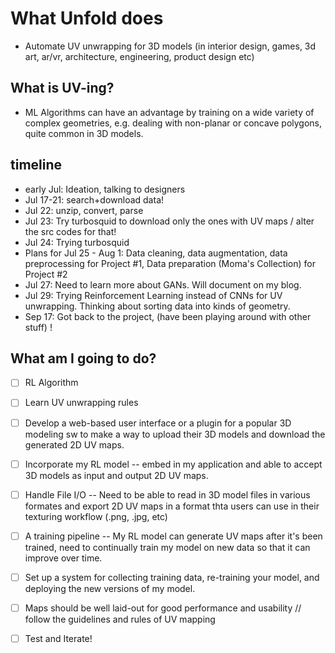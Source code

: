 # What Unfold does
- Automate UV unwrapping for 3D models (in interior design, games, 3d art, ar/vr, architecture, engineering, product design etc)


## What is UV-ing?
- ML Algorithms can have an advantage by training on a wide variety of complex geometries, e.g. dealing with non-planar or concave polygons, quite common in 3D models. 

## timeline
- early Jul: Ideation, talking to designers 
- Jul 17-21: search+download data!
- Jul 22: unzip, convert, parse
- Jul 23: Try turbosquid to download only the ones with UV maps / alter the src codes for that!
- Jul 24: Trying turbosquid 
- Plans for Jul 25 - Aug 1: Data cleaning, data augmentation, data preprocessing for Project #1, Data preparation (Moma's Collection) for Project #2
- Jul 27: Need to learn more about GANs. Will document on my blog. 
- Jul 29: Trying Reinforcement Learning instead of CNNs for UV unwrapping. Thinking about sorting data into kinds of geometry.
- Sep 17: Got back to the project, (have been playing around with other stuff) !

## What am I going to do?
- [ ] RL Algorithm 
- [ ] Learn UV unwrapping rules 
- [ ] Develop a web-based user interface or a plugin for a popular 3D modeling sw to make a way to upload their 3D models and download the generated 2D UV maps. 
- [ ] Incorporate my RL model -- embed in my application and able to accept 3D models as input and output 2D UV maps.
- [ ] Handle File I/O -- Need to be able to read in 3D model files in various formates and export 2D UV maps in a format thta users can use in their texturing workflow (.png, .jpg, etc)
- [ ] A training pipeline -- My RL model can generate UV maps after it's been trained, need to continually train my model on new data so that it can improve over time. 
- [ ] Set up a system for collecting training data, re-training your model, and deploying the new versions of my model. 
- [ ] Maps should be well laid-out for good performance and usability // follow the guidelines and rules of UV mapping
- [ ] Test and Iterate! 

